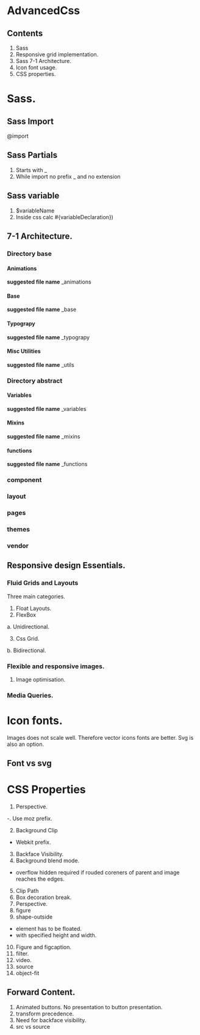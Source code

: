 # AdvancedCss

## Contents

01. Sass
02. Responsive grid implementation.
03. Sass 7-1 Architecture.
04. Icon font usage.
05. CSS properties.

# Sass.

## Sass Import

@import

## Sass Partials

01. Starts with _
02. While import no prefix _ and no extension

## Sass variable 

01. $variableName
02. Inside css calc #{variableDeclaration})

## 7-1 Architecture.

### Directory base

#### Animations

**suggested file name** _animations

#### Base

**suggested file name** _base

#### Typograpy

**suggested file name** _typograpy

#### Misc Utilities

**suggested file name** _utils

### Directory abstract

#### Variables
**suggested file name** _variables

#### Mixins

**suggested file name** _mixins

#### functions

**suggested file name** _functions

### component

### layout

### pages

### themes

### vendor

## Responsive design Essentials.

### Fluid Grids and Layouts

Three main categories.

01. Float Layouts.
02. FlexBox

   a. Unidirectional.

03. Css Grid.

   b. Bidirectional.

### Flexible and responsive images.

01. Image optimisation.

### Media Queries.

# Icon fonts.

Images does not scale well. Therefore vector icons fonts are better.
Svg is also an option.

## Font vs svg 

# CSS Properties

01. Perspective.

   -. Use moz prefix.

02. Background Clip

   - Webkit prefix.

03. Backface Visibility.
04. Background blend mode.

   - overflow hidden required if rouded coreners of parent and 
   image reaches the edges.

05. Clip Path
06. Box decoration break.
07. Perspective.
08. figure
09. shape-outside

   - element has to be floated.
   - with specified height and width.

10. Figure and figcaption.
11. filter.
12. video.
13. source
14. object-fit

## Forward Content.
01. Animated buttons. No presentation to button presentation.
02. transform precedence.
03. Need for backface visibility.
04. src vs source

